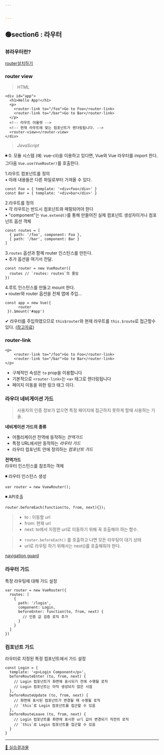 ```yaml
---


---
```


<h2 id="🟢section6--라우터">🟢section6 :	라우터</h2>
<h3 id="뷰라우터란">뷰라우터란?</h3>
<p><a href="https://router.vuejs.org/kr/installation.html">router설치하기</a></p>
<h3 id="router-view">router view</h3>
<blockquote>
<p>HTML</p>
</blockquote>
<pre class=" language-html"><code class="prism  language-html"><span class="token tag"><span class="token tag"><span class="token punctuation">&lt;</span>div</span> <span class="token attr-name">id</span><span class="token attr-value"><span class="token punctuation">=</span><span class="token punctuation">"</span>app<span class="token punctuation">"</span></span><span class="token punctuation">&gt;</span></span>
  <span class="token tag"><span class="token tag"><span class="token punctuation">&lt;</span>h1</span><span class="token punctuation">&gt;</span></span>Hello App!<span class="token tag"><span class="token tag"><span class="token punctuation">&lt;/</span>h1</span><span class="token punctuation">&gt;</span></span>
  <span class="token tag"><span class="token tag"><span class="token punctuation">&lt;</span>p</span><span class="token punctuation">&gt;</span></span>
    <span class="token tag"><span class="token tag"><span class="token punctuation">&lt;</span>router-link</span> <span class="token attr-name">to</span><span class="token attr-value"><span class="token punctuation">=</span><span class="token punctuation">"</span>/foo<span class="token punctuation">"</span></span><span class="token punctuation">&gt;</span></span>Go to Foo<span class="token tag"><span class="token tag"><span class="token punctuation">&lt;/</span>router-link</span><span class="token punctuation">&gt;</span></span>
    <span class="token tag"><span class="token tag"><span class="token punctuation">&lt;</span>router-link</span> <span class="token attr-name">to</span><span class="token attr-value"><span class="token punctuation">=</span><span class="token punctuation">"</span>/bar<span class="token punctuation">"</span></span><span class="token punctuation">&gt;</span></span>Go to Bar<span class="token tag"><span class="token tag"><span class="token punctuation">&lt;/</span>router-link</span><span class="token punctuation">&gt;</span></span>
  <span class="token tag"><span class="token tag"><span class="token punctuation">&lt;/</span>p</span><span class="token punctuation">&gt;</span></span>
  <span class="token comment">&lt;!-- 라우트 아울렛 --&gt;</span>
  <span class="token comment">&lt;!-- 현재 라우트에 맞는 컴포넌트가 렌더링됩니다. --&gt;</span>
  <span class="token tag"><span class="token tag"><span class="token punctuation">&lt;</span>router-view</span><span class="token punctuation">&gt;</span></span><span class="token tag"><span class="token tag"><span class="token punctuation">&lt;/</span>router-view</span><span class="token punctuation">&gt;</span></span>
<span class="token tag"><span class="token tag"><span class="token punctuation">&lt;/</span>div</span><span class="token punctuation">&gt;</span></span>
</code></pre>
<blockquote>
<p><em>JavaScript</em></p>
</blockquote>
<p>◾ 0. 모듈 시스템 (예: vue-cli)을 이용하고 있다면, Vue와 Vue 라우터를 import 한다. 그다음 <code>Vue.use(VueRouter)</code>를 호출한다.</p>
<p>1.라우트 컴포넌트를 정의<br>
▪ 아래 내용들은 다른 파일로부터 가져올 수 있다.</p>
<pre class=" language-js"><code class="prism  language-js"><span class="token keyword">const</span> Foo <span class="token operator">=</span> <span class="token punctuation">{</span> template<span class="token punctuation">:</span> <span class="token string">'&lt;div&gt;foo&lt;/div&gt;'</span> <span class="token punctuation">}</span>
<span class="token keyword">const</span> Bar <span class="token operator">=</span> <span class="token punctuation">{</span> template<span class="token punctuation">:</span> <span class="token string">'&lt;div&gt;bar&lt;/div&gt;'</span> <span class="token punctuation">}</span>
</code></pre>
<p>2.라우트를 정의<br>
▪ 각 라우트는 반드시 컴포넌트와 매핑되어야 한다<br>
▪ "component"는 <code>Vue.extend()</code>를 통해 만들어진 실제 컴포넌트 생성자이거나 컴포넌트 옵션 객체</p>
<pre class=" language-js"><code class="prism  language-js"><span class="token keyword">const</span> routes <span class="token operator">=</span> <span class="token punctuation">[</span>
  <span class="token punctuation">{</span> path<span class="token punctuation">:</span> <span class="token string">'/foo'</span><span class="token punctuation">,</span> component<span class="token punctuation">:</span> Foo <span class="token punctuation">}</span><span class="token punctuation">,</span>
  <span class="token punctuation">{</span> path<span class="token punctuation">:</span> <span class="token string">'/bar'</span><span class="token punctuation">,</span> component<span class="token punctuation">:</span> Bar <span class="token punctuation">}</span>
<span class="token punctuation">]</span>
</code></pre>
<p>3.<code>routes</code> 옵션과 함께 router 인스턴스를 만든다.<br>
▪ 추가 옵션을 여기서 전달.</p>
<pre><code>const router = new VueRouter({
  routes // `routes: routes`의 줄임
})
</code></pre>
<p>4.루트 인스턴스를 만들고 mount 한다.<br>
▪ router와 router 옵션을 전체 앱에 주입…</p>
<pre class=" language-js"><code class="prism  language-js"><span class="token keyword">const</span> app <span class="token operator">=</span> <span class="token keyword">new</span> <span class="token class-name">Vue</span><span class="token punctuation">(</span><span class="token punctuation">{</span>
      router
 <span class="token punctuation">}</span><span class="token punctuation">)</span><span class="token punctuation">.</span><span class="token function">$mount</span><span class="token punctuation">(</span><span class="token string">'#app'</span><span class="token punctuation">)</span>    
</code></pre>
<p>✔ 라우터를 주입하였으므로 <code>this$router</code>와 현재 라우트를 <code>this.$route</code>로 접근할수 있다. <a href="https://router.vuejs.org/kr/guide/#html">(참고자료)</a></p>
<h3 id="router-link">router-link</h3>
<pre class=" language-html"><code class="prism  language-html"><span class="token tag"><span class="token tag"><span class="token punctuation">&lt;</span>p</span><span class="token punctuation">&gt;</span></span>
	<span class="token tag"><span class="token tag"><span class="token punctuation">&lt;</span>router-link</span> <span class="token attr-name">to</span><span class="token attr-value"><span class="token punctuation">=</span><span class="token punctuation">"</span>/foo<span class="token punctuation">"</span></span><span class="token punctuation">&gt;</span></span>Go to Foo<span class="token tag"><span class="token tag"><span class="token punctuation">&lt;/</span>router-link</span><span class="token punctuation">&gt;</span></span>
    <span class="token tag"><span class="token tag"><span class="token punctuation">&lt;</span>router-link</span> <span class="token attr-name">to</span><span class="token attr-value"><span class="token punctuation">=</span><span class="token punctuation">"</span>/bar<span class="token punctuation">"</span></span><span class="token punctuation">&gt;</span></span>Go to Bar<span class="token tag"><span class="token tag"><span class="token punctuation">&lt;/</span>router-link</span><span class="token punctuation">&gt;</span></span>
<span class="token tag"><span class="token tag"><span class="token punctuation">&lt;/</span>p</span><span class="token punctuation">&gt;</span></span>
</code></pre>
<ul>
<li>구체적인 속성은 <code>to</code> prop을 이용합니다</li>
<li>기본적으로 <code>&lt;router-link&gt;</code>는 <code>&lt;a&gt;</code> 태그로 렌더링됩니다</li>
<li>페이지 이동을 위한 링크 태그 이다.</li>
</ul>
<h3 id="라우더-네비게이션-가드">라우더 네비게이션 가드</h3>
<blockquote>
<p>사용자의 인증 정보가 없으면 특정 페이지에 접근하지 못하게 할때 사용하는 기술.</p>
</blockquote>
<p><strong>네비게이션 가드의 종류</strong></p>
<ul>
<li>어플리케이션 전역에 동작하는 <em>전역가드</em></li>
<li>특정 URL에서만 동작하는 <em>라우터 가드</em></li>
<li>라우터 컴포넌트 안에 정의하는 <em>컴포넌트 가드</em></li>
</ul>
<p><strong>전역가드</strong><br>
라우터 인스턴스를 참조하는 객체</p>
<p>◾ 라우터 인스턴스 생성</p>
<pre class=" language-js"><code class="prism  language-js"><span class="token keyword">var</span> router <span class="token operator">=</span> <span class="token keyword">new</span> <span class="token class-name">VuewRouter</span><span class="token punctuation">(</span><span class="token punctuation">)</span><span class="token punctuation">;</span>
</code></pre>
<p>◾ API호출</p>
<pre class=" language-js"><code class="prism  language-js">router<span class="token punctuation">.</span><span class="token function">beforeEach</span><span class="token punctuation">(</span><span class="token keyword">function</span><span class="token punctuation">(</span>to<span class="token punctuation">,</span> <span class="token keyword">from</span><span class="token punctuation">,</span> next<span class="token punctuation">)</span><span class="token punctuation">{</span><span class="token punctuation">}</span><span class="token punctuation">)</span><span class="token punctuation">;</span>
</code></pre>
<blockquote>
<ul>
<li>to : 이동할 url</li>
<li>from: 현재 url</li>
<li>next: to에서 지정한 url로 이동하기 위해 꼭 호출해야 하는 함수.</li>
</ul>
</blockquote>
<blockquote>
<ul>
<li><code>router.beforeEach()</code> 를 호출하고 나면 모든 라우팅이 대기 상태</li>
<li>url로 라우팅 하기 위해서는 next()를 호출해줘야 한다.</li>
</ul>
</blockquote>
<p><a href="https://joshua1988.github.io/web-development/vuejs/vue-router-navigation-guards/">navigation guard</a></p>
<h3 id="라우터-가드">라우터 가드</h3>
<p>특정 라우팅에 대해 가드 설정</p>
<pre class=" language-js"><code class="prism  language-js"><span class="token keyword">var</span> router <span class="token operator">=</span> <span class="token keyword">new</span> <span class="token class-name">VueRouter</span><span class="token punctuation">(</span><span class="token punctuation">{</span>
  routes<span class="token punctuation">:</span> <span class="token punctuation">[</span>
    <span class="token punctuation">{</span>
      path<span class="token punctuation">:</span> <span class="token string">'/login'</span><span class="token punctuation">,</span>
      component<span class="token punctuation">:</span> Login<span class="token punctuation">,</span>
      beforeEnter<span class="token punctuation">:</span> <span class="token keyword">function</span><span class="token punctuation">(</span>to<span class="token punctuation">,</span> <span class="token keyword">from</span><span class="token punctuation">,</span> next<span class="token punctuation">)</span> <span class="token punctuation">{</span>
        <span class="token comment">// 인증 값 검증 로직 추가</span>
      <span class="token punctuation">}</span>
    <span class="token punctuation">}</span>
  <span class="token punctuation">]</span>
<span class="token punctuation">}</span><span class="token punctuation">)</span>
</code></pre>
<h3 id="컴포넌트-가드">컴포넌트 가드</h3>
<p>라우터로 지정된 특정 컴포넌트에서 가드 설정</p>
<pre class=" language-js"><code class="prism  language-js"><span class="token keyword">const</span> Login <span class="token operator">=</span> <span class="token punctuation">{</span>
  template<span class="token punctuation">:</span> <span class="token string">'&lt;p&gt;Login Component&lt;/p&gt;'</span><span class="token punctuation">,</span>
  <span class="token function">beforeRouteEnter</span> <span class="token punctuation">(</span>to<span class="token punctuation">,</span> <span class="token keyword">from</span><span class="token punctuation">,</span> next<span class="token punctuation">)</span> <span class="token punctuation">{</span>
    <span class="token comment">// Login 컴포넌트가 화면에 표시되기 전에 수행될 로직</span>
    <span class="token comment">// Login 컴포넌트는 아직 생성되지 않은 시점</span>
  <span class="token punctuation">}</span><span class="token punctuation">,</span>
  <span class="token function">beforeRouteUpdate</span> <span class="token punctuation">(</span>to<span class="token punctuation">,</span> <span class="token keyword">from</span><span class="token punctuation">,</span> next<span class="token punctuation">)</span> <span class="token punctuation">{</span>
    <span class="token comment">// 화면에 표시된 컴포넌트가 변경될 때 수행될 로직</span>
    <span class="token comment">// `this`로 Login 컴포넌트를 접근할 수 있음</span>
  <span class="token punctuation">}</span><span class="token punctuation">,</span>
  <span class="token function">beforeRouteLeave</span> <span class="token punctuation">(</span>to<span class="token punctuation">,</span> <span class="token keyword">from</span><span class="token punctuation">,</span> next<span class="token punctuation">)</span> <span class="token punctuation">{</span>
    <span class="token comment">// Login 컴포넌트를 화면에 표시한 url 값이 변경되기 직전의 로직</span>
    <span class="token comment">// `this`로 Login 컴포넌트를 접근할 수 있음</span>
  <span class="token punctuation">}</span>
<span class="token punctuation">}</span>
</code></pre>
<hr>
<p><a href="https://github.com/gay0ung/vue_study/blob/master/2.VUE-BEGINNERS_inflearn/playground/router.html">👏 실습결과물</a></p>

